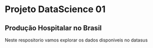 # Projeto DataScience 01
## Produção Hospitalar no Brasil

Neste respositorio vamos explorar os dados disponiveis no datasus
